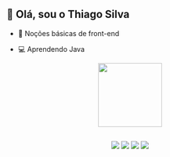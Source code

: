 ## 👋 Olá, sou o Thiago Silva

<p>

- 🎨 Noções básicas de front-end

- 💻 Aprendendo Java
  
<div align="center">
   <a href="https://github.com/ssthiag0">
   <img height="130em" src="https://github-readme-stats.vercel.app/api/top-langs/?username=ssthiag0&layout=compact&langs_count=7&theme=gotham"/>
 </div>
  
##
  
<div align="center"> 
  <a href="https://www.instagram.com/ssthigas_" target="_blank"><img src="https://img.shields.io/badge/-Instagram-%23E4405F?style=for-the-badge&logo=instagram&logoColor=white" target="_blank"></a>
  <a href="https://www.twitch.tv/dixontupper" target="_blank"><img src="https://img.shields.io/badge/Twitch-9146FF?style=for-the-badge&logo=twitch&logoColor=white" target="_blank"></a>
  <a href ="mailto:thigsilva23@gmail.com"><img src="https://img.shields.io/badge/-Gmail-%23333?style=for-the-badge&logo=gmail&logoColor=white" target="_blank"></a>
  <a href="https://www.linkedin.com/in/thiago-santos-309042183" target="_blank"><img src="https://img.shields.io/badge/-LinkedIn-%230077B5?style=for-the-badge&logo=linkedin&logoColor=white" target="_blank"></a> 
 
</div>
